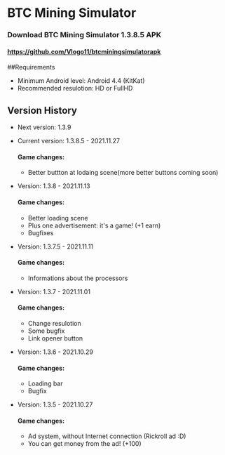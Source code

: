 # BTC Mining Simulator
### Download BTC Mining Simulator 1.3.8.5 APK
#### https://github.com/Vlogo11/btcminingsimulatorapk

##Requirements
- Minimum Android level: Android 4.4 (KitKat)
- Recommended resulotion: HD or FullHD

## Version History
- Next version: 1.3.9

- Current version: 1.3.8.5 - 2021.11.27
  #### Game changes:
    - Better buttton at lodaing scene(more better buttons coming soon)

- Version: 1.3.8 - 2021.11.13
  #### Game changes:
    - Better loading scene
    - Plus one advertisement: it's a game! (+1 earn)
    - Bugfixes

- Version: 1.3.7.5 - 2021.11.11
  #### Game changes:
    - Informations about the processors

- Version: 1.3.7 - 2021.11.01
  #### Game changes:
    - Change resulotion
    - Some bugfix
    - Link opener button

- Version: 1.3.6 - 2021.10.29
  #### Game changes:
    - Loading bar
    - Bugfix

- Version: 1.3.5 - 2021.10.27
  #### Game changes:
    - Ad system, without Internet connection (Rickroll ad :D)
    - You can get money from the ad! (+100)
